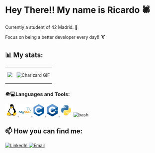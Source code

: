 # Hey There!! My name is Ricardo 🕷️

  Currently a student of 42 Madrid. 💾
  
  Focus on being a better developer every day!! 🏋

## 📊 My stats:
<p align="center">
  <table>
    <tr>
      <td>
        <p align="center">
          <img src="https://github-readme-stats.vercel.app/api?username=lukech10&show_icons=true&theme=github_dark&hide_title=true&count_private=true&hide_border=true)](https://github.com/lukech10" />
        </p>
      </td>
      <td>
        <p align="center">
          <img src="charizard2.gif" alt="Charizard GIF" />
        </p>
      </td>
    </tr>
  </table>
</p>

<h3 align="left">🪖💻Languages and Tools:</h3>
<p align="left"> <a href="https://www.linux.org/" target="_blank" rel="noreferrer"> <img src="https://raw.githubusercontent.com/devicons/devicon/master/icons/linux/linux-original.svg" alt="linux" width="40" height="40"/> </a> <a href="https://www.mysql.com/" target="_blank" rel="noreferrer"> <img src="https://raw.githubusercontent.com/devicons/devicon/master/icons/mysql/mysql-original-wordmark.svg" alt="mysql" width="40" height="40"/> </a>  <a href="https://www.cprogramming.com/" target="_blank" rel="noreferrer"> <img src="https://raw.githubusercontent.com/devicons/devicon/master/icons/c/c-original.svg" alt="c" width="40" height="40"/> </a> <a href="https://whref="https://www.python.org"ww.w3schools.com/cpp/" target="_blank" rel="noreferrer"> <img src="https://raw.githubusercontent.com/devicons/devicon/master/icons/cplusplus/cplusplus-original.svg" alt="cplusplus" width="40" height="40"/> </a> <a target="_blank" rel="noreferrer"> <img src="https://raw.githubusercontent.com/devicons/devicon/master/icons/python/python-original.svg" alt="python" width="40" height="40"/> </a> <a target="_blank" rel="noreferrer"> <img src="https://www.vectorlogo.zone/logos/gnu_bash/gnu_bash-icon.svg" alt="bash" width="40" height="40"/> </a> </p>

## 📫 How you can find me:

<div>
  <a href="https://www.linkedin.com/in/ricardo-paparoni/">
    <img src="https://img.shields.io/badge/-LinkedIn-blue?style=for-the-badge&logo=Linkedin&logoColor=white" alt="LinkedIn" width="150" height="40"/>
  </a>
  <a href="mailto:paparoniricardo@gmail.com">
    <img src="https://img.shields.io/badge/Email-Contact-red?style=for-the-badge&logo=gmail&logoColor=white" alt="Email" width="150" height="40"/>
  </a>
</div>
